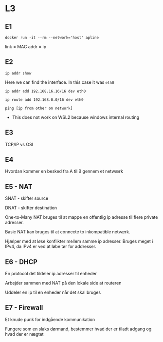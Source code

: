 # L3

## E1

```
docker run -it --rm --network='host' apline
```

link = MAC
addr = ip


## E2

```
ip addr show
```
Here we can find the interface.
In this case it was `eth0`

```
ip addr add 192.168.16.16/16 dev eth0

ip route add 192.168.0.0/16 dev eth0

ping [ip from other on network]
```

* This does not work on WSL2 because windows internal routing

## E3

TCP/IP vs OSI

## E4

Hvordan kommer en besked fra A til B gennem et netwærk

## E5 - NAT


SNAT - skifter source

DNAT - skifter destination 

One-to-Many NAT bruges til at mappe en offentlig ip adresse til flere private adresser.

Basic NAT kan bruges til at connecte to inkompatible netværk. 

Hjælper med at løse konflikter mellem samme ip adresser. Bruges meget i IPv4, da IPv4 er ved at løbe tør for addresser.

## E6 - DHCP

En protocol det tildeler ip adresser til enheder

Arbejder sammen med NAT på den lokale side at routeren

Uddeler en ip til en enheder når det skal bruges

## E7 - Firewall

Et knude punk for indgående kommunikation

Fungere som en slaks dørmand, bestemmer hvad der er tiladt adgang og hvad der er nægtet